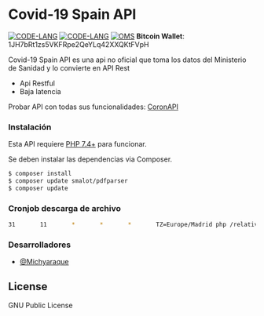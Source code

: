 # Covid-19 Spain API
[![CODE-LANG](https://img.shields.io/badge/Version-1.0.0-red)](https://github.com/michydev/Covid-19-Spain-API)    [![CODE-LANG](https://img.shields.io/badge/PHP-7.4%2B-yellow)](https://www.php.net/releases/7_4_0.php)    [![OMS](https://img.shields.io/badge/Covid--19-Espa%C3%B1a-orange)](https://www.mscbs.gob.es/profesionales/saludPublica/ccayes/alertasActual/nCov-China/situacionActual.htm)
**Bitcoin Wallet**: 1JH7bRt1zs5VKFRpe2QeYLq42XXQKtFVpH

Covid-19 Spain API es una api no oficial que toma los datos del Ministerio de Sanidad y lo convierte en API Rest

  - Api Restful
  - Baja latencia

Probar API con todas sus funcionalidades: [CoronAPI](https://api.chollx.es/coronavirus/coronapi)
### Instalación

Esta API requiere [PHP 7.4+](https://nodejs.org/) para funcionar.

Se deben instalar las dependencias via Composer.

```sh
$ composer install
$ composer update smalot/pdfparser
$ composer update
```

### Cronjob descarga de archivo
```sh
31       11       *       *       *       TZ=Europe/Madrid php /relative_path/download_cron.php
```

### Desarrolladores

 - [@Michyaraque](https://t.me/michyaraque)

License
----

GNU Public License
